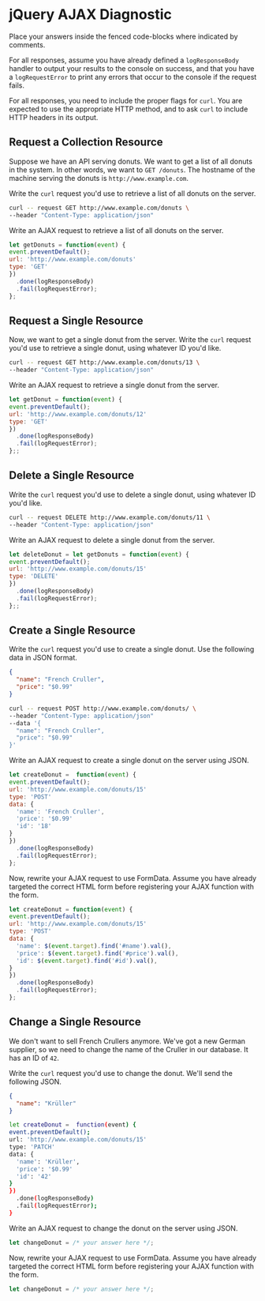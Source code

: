 # jQuery AJAX Diagnostic

Place your answers inside the fenced code-blocks where indicated by comments.

For all responses,  assume you have already defined a `logResponseBody` handler
to output your results to the console on success, and that you have a
`logRequestError` to print any errors that occur to the console if the request
fails.

For all responses, you need to include the proper flags for `curl`. You are
expected to use the appropriate HTTP method, and to ask `curl` to include HTTP
headers in its output.

## Request a Collection Resource

Suppose we have an API serving donuts. We want to get a list of all donuts in
the system. In other words, we want to `GET /donuts`. The hostname of the
machine serving the donuts is `http://www.example.com`.

Write the `curl` request you'd use to retrieve a list of all donuts on the
server.

```sh
curl -- request GET http://www.example.com/donuts \
--header "Content-Type: application/json"
```

Write an AJAX request to retrieve a list of all donuts on the server.

```js
let getDonuts = function(event) {
event.preventDefault();
url: 'http://www.example.com/donuts'
type: 'GET'
})
  .done(logResponseBody)
  .fail(logRequestError);
};

```

## Request a Single Resource

Now, we want to get a single donut from the server. Write the `curl` request
you'd use to retrieve a single donut, using whatever ID you'd like.

```sh
curl -- request GET http://www.example.com/donuts/13 \
--header "Content-Type: application/json"
```

Write an AJAX request to retrieve a single donut from the server.

```js
let getDonut = function(event) {
event.preventDefault();
url: 'http://www.example.com/donuts/12'
type: 'GET'
})
  .done(logResponseBody)
  .fail(logRequestError);
};;
```

## Delete a Single Resource

Write the `curl` request you'd use to delete a single donut, using whatever ID
you'd like.

```sh
curl -- request DELETE http://www.example.com/donuts/11 \
--header "Content-Type: application/json"
```

Write an AJAX request to delete a single donut from the server.

```js
let deleteDonut = let getDonuts = function(event) {
event.preventDefault();
url: 'http://www.example.com/donuts/15'
type: 'DELETE'
})
  .done(logResponseBody)
  .fail(logRequestError);
};;
```

## Create a Single Resource

Write the `curl` request you'd use to create a single donut. Use the following
data in JSON format.

```json
{
  "name": "French Cruller",
  "price": "$0.99"
}
```

```sh
curl -- request POST http://www.example.com/donuts/ \
--header "Content-Type: application/json"
--data '{
  "name": "French Cruller",
  "price": "$0.99"
}'
```

Write an AJAX request to create a single donut on the server using JSON.

```js
let createDonut =  function(event) {
event.preventDefault();
url: 'http://www.example.com/donuts/15'
type: 'POST'
data: {
  'name': 'French Cruller',
  'price': '$0.99'
  'id': '18'
}
})
  .done(logResponseBody)
  .fail(logRequestError);
};
```

Now, rewrite your AJAX request to use FormData. Assume you have already targeted
the correct HTML form before registering your AJAX function with the form.

```js
let createDonut = function(event) {
event.preventDefault();
url: 'http://www.example.com/donuts/15'
type: 'POST'
data: {
  'name': $(event.target).find('#name').val(),
  'price': $(event.target).find('#price').val(),
  'id': $(event.target).find('#id').val(),
}
})
  .done(logResponseBody)
  .fail(logRequestError);
};
```

## Change a Single Resource

We don't want to sell French Crullers anymore. We've got a new German supplier,
so we need to change the name of the Cruller in our database. It has an ID of
`42`.

Write the `curl` request you'd use to change the donut. We'll send the following
JSON.

```json
{
  "name": "Krüller"
}
```

```sh
let createDonut =  function(event) {
event.preventDefault();
url: 'http://www.example.com/donuts/15'
type: 'PATCH'
data: {
  'name': 'Krüller',
  'price': '$0.99'
  'id': '42'
}
})
  .done(logResponseBody)
  .fail(logRequestError);
}
```

Write an AJAX request to change the donut on the server using JSON.

```js
let changeDonut = /* your answer here */;
```

Now, rewrite your AJAX request to use FormData. Assume you have already targeted
the correct HTML form before registering your AJAX function with the form.

```js
let changeDonut = /* your answer here */;
```
